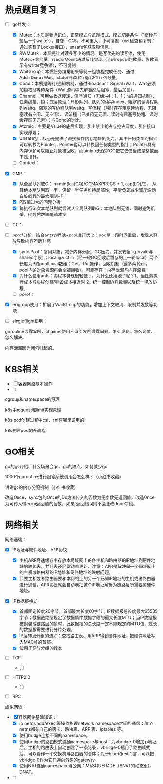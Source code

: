 

# 热点题目复习

- [ ] go并发：
  - [x] Mutex：本质是锁标记位，正常模式与饥饿模式，模式切换条件（1毫秒与最后一个waiter），自旋，CAS，不可重入，不可复制（vet检查锁复制：通过实现了Locker接口），unsafe包获取锁信息。
  - [x] RWMutex：本质是针对读多写少的情况、是写优先的读写锁，使用Mutex+信号量，readerCount通过反转实现（当前reader的数量、负数表示有writer竞争锁），不可复制
  - [x] WaitGroup：本质任务编排用来等待一组协程完成任务、通过Add+Done+Wait，state(高32位+低32位)+信号量。
  - [x] Cond：本质是等待/通知机制，通过Broadcast+Signal+Wait，Wait必须加锁校验等待条件（Wait源码中先解锁然后阻塞，最后加锁）。
  - [x] Channel：可用做数据传递、信号通知（无缓冲1：1、1：n的通知机制）、任务编排、锁；底层原理：环形队列、队列的读写index、阻塞的读协程队列waitq、阻塞的写协程队列waitq、写流程（写时存在阻塞读协程、无阻塞读有空间、无空间）、读流程（已关闭无元素、读时有阻塞写协程、读时缓存区无元素）；与Cond的对比。
  - [x] Atomic：主要是Value的底层实现，引出禁止抢占与抢占调度，引出接口实现原理；
  - [x] Unsafe包：核心是提供了直接操作内存地址的能力，其中任何类型的指针可以转换为Pointer，Pointer也可以转换回任何类型的指针；Pointer具有内存保护可以阻止对象被回收，而uintptr无保护GC把它仅仅当成是整数而不是指针。
  - [ ] Context：
- [x] GMP：
  - [x] 从全局队列取G：   n=min(len(GQ)/GOMAXPROCS + 1, cap(LQ)/2)，
    从其他本地队列取一半：保留一半任务维持局部性，平滑负载减少调度波动
    自旋线程的最大限制=P
  - [x] P取值过大的问题分析
  - [x] 每执行61次本地队列就尝试从全局队列取G：本地队列无锁，同时避免饥饿，61是质数降低锁冲突
- [ ] GC：
- [ ] pprof分析，结合ants协程池+pool进行优化：pod隔一段时间重启，发现未释放导致内存不断升高
  - [x] sync.Pool：复用对象，减少内存分配、GC压力，并发安全（private与shared字段）；local与victim（经一轮GC回收后暂存的上一轮local）两个长度为P的poolLocal数组；Get、Put操作，回收机制（最多两轮gc，pool内的对象资源将会全被回收）。可能存在：内存泄漏与内存浪费
  - [x] 为什么使用ants：协程本身就很轻便了，为什么还用池子呢？1、当任务执行成本与协程创建/销毁成本接近时 2、统一控制协程数量以及统一释放协程。
  - [ ] pprof：
- [x] errgroup使用：扩展了WaitGroup的功能，增加上下文取消、限制并发数等功能
- [ ] singleflight使用：



goroutine泄露案例，channel使用不当引发的泄露问题，怎么发现、怎么定位、怎么解决。

内存泄漏因为闭包引起的。

# K8S相关

- [ ] 容器网络基本操作
- [ ] 







cgroup和namespace的原理

k8s中request和limit实现原理

k8s pod创建过程中csi、cni在哪里调用的

k8s创建pod的全流程





# GO相关



go的gc介绍、什么场景会gc、gc的缺点、如何减少gc

1000个goroutine进行阻塞系统调用会怎么样？（小红书收藏）

讲讲go的内存分配机制（小红书收藏）

改造Once，sync包的Once的Do方法传入的函数为无参数无返回值，改造Once为可传入带error返回值的函数，如果f返回错误则不会更改done字段。



# 网络相关

网络基础：

- [x] IP地址与硬件地址、ARP协议
  - [x] 主机ARP高速缓存中存放本局域网上的各主机和路由器的IP地址到硬件地址的映射表，并且表还经常动态更新。注意：APR是解决同一个局域网上的主机或路由器的IP地址和硬件地址的映射问题。
  - [x] 只要主机或者路由器要和本网络上的另一个已知IP地址的主机或者路由器进行通信，APR协议就会自动地把这个IP地址解析为链路层所需要的硬件地址。
- [x] IP数据报格式
  - [x] 首部固定长度20字节，首部最大长度60字节；IP数据报总长度最大65535字节；数据链路层规定了数据帧中数据字段的最大长度MTU；当IP数据报被封装成链路层的帧时，此数据报的总长度一定不能规定的MTU值，过长的数据报需要进行分片处理。
  - [x] IP层转发分组的流程：查找路由表、用ARP得到硬件地址、把硬件地址写入MAC帧的首部。
  - [x] 使用子网时分组的转发
- [ ] TCP
  - [ ] 
- [ ] HTTP2.0
  - [ ] 
- [ ] RPC



虚拟网络：

- [x] 容器网络基础知识：
  - [x] ip netns add/exec 等操作处理network namespace之间的通信；每个netns都有自己的网卡、路由表、ARP 表、iptables 等。
  - [x] 使用bridge连接不同的namespace。
  - [x] 使用bridge的路由模式连通namespace与host：为vbridge-0增加ip地址后，主机的路由表上自动创建了一条记录，vbridge-0启用了路由模式后，可以看作一个交换机与路由器的合体；对于blue和red而言，可以把vbridge-0作为它们通向外网的gateway。
  - [x] 使用NAT连通namespace与公网：MASQUERADE（SNAT的动态化）、DNAT。
- [ ] 




